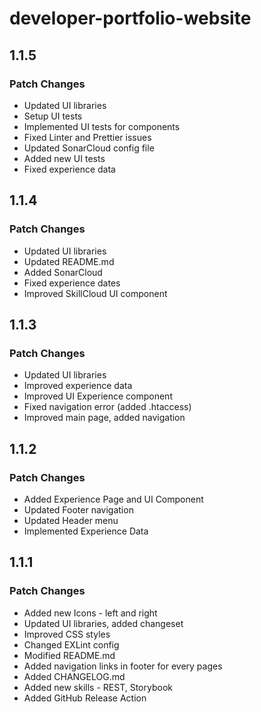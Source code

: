 # developer-portfolio-website

## 1.1.5

### Patch Changes

-   Updated UI libraries
-   Setup UI tests
-   Implemented UI tests for components
-   Fixed Linter and Prettier issues
-   Updated SonarCloud config file
-   Added new UI tests
-   Fixed experience data

## 1.1.4

### Patch Changes

-   Updated UI libraries
-   Updated README.md
-   Added SonarCloud
-   Fixed experience dates
-   Improved SkillCloud UI component

## 1.1.3

### Patch Changes

-   Updated UI libraries
-   Improved experience data
-   Improved UI Experience component
-   Fixed navigation error (added .htaccess)
-   Improved main page, added navigation

## 1.1.2

### Patch Changes

-   Added Experience Page and UI Component
-   Updated Footer navigation
-   Updated Header menu
-   Implemented Experience Data

## 1.1.1

### Patch Changes

-   Added new Icons - left and right
-   Updated UI libraries, added changeset
-   Improved CSS styles
-   Changed EXLint config
-   Modified README.md
-   Added navigation links in footer for every pages
-   Added CHANGELOG.md
-   Added new skills - REST, Storybook
-   Added GitHub Release Action

